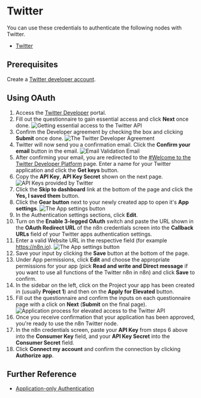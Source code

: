# Twitter

You can use these credentials to authenticate the following nodes with Twitter.

- [Twitter](/integrations/nodes/n8n-nodes-base.twitter/)

## Prerequisites

Create a [Twitter developer account](https://developer.twitter.com/).

## Using OAuth

1. Access the [Twitter Developer](https://developer.twitter.com/en/portal/projects-and-apps) portal.
2. Fill out the questionnaire to gain essential access and click **Next** once done.
![Getting essential access to the Twitter API](/_images/integrations/credentials/twitter/essential-access.png)
3. Confirm the Developer agreement by checking the box and clicking **Submit** once done.
![The Twitter Developer Agreement](/_images/integrations/credentials/twitter/developer-agreement.png)
4. Twitter will now send you a confirmation email. Click the **Confirm your email** button in the email.
![Email Validation Email](/_images/integrations/credentials/twitter/email-validation.png)
5. After confirming your email, you are redirected to the [#Welcome to the Twitter Developer Platform](https://developer.twitter.com/en/portal/register/welcome) page. Enter a name for your Twitter application and click the **Get keys** button.
6. Copy the **API Key**, **API Key Secret** shown on the next page.
![API Keys provided by Twitter](/_images/integrations/credentials/twitter/api-keys.png)
7. Click the **Skip to dashboard** link at the bottom of the page and click the **Yes, I saved them** button.
8. Click the **Gear button** next to your newly created app to open it's **App settings**.
![The App settings button](/_images/integrations/credentials/twitter/app-settings-button.png)
9. In the Authentication settings sections, click **Edit**.
10. Turn on the **Enable 3-legged OAuth** switch and paste the URL shown in the **OAuth Redirect URL** of the n8n credentials screen into the **Callback URLs** field of your Twitter apps authentication settings.
11. Enter a valid Website URL in the respective field (for example https://n8n.io).
![The App settings button](/_images/integrations/credentials/twitter/oauth-settings.png)
12. Save your input by clicking the **Save** button at the bottom of the page.
13. Under App permissions, click **Edit** and choose the appropriate permissions for your app (pick **Read and write and Direct message** if you want to use all functions of the Twitter n8n in n8n) and click **Save** to confirm.
14. In the sidebar on the left, click on the Project your app has been created in (usually **Project 1**) and then on the **Apply for Elevated** button.
15. Fill out the questionnaire and confirm the inputs on each questionnaire page with a click on **Next** (**Submit** on the final page).
![Application process for elevated access to the Twitter API](/_images/integrations/credentials/twitter/elevated-access.png)
16. Once you receive confirmation that your application has been approved, you're ready to use the n8n Twitter node.
17. In the n8n credentials screen, paste your **API Key** from steps 6 above into the **Consumer Key** field, and your **API Key Secret** into the **Consumer Secret** field.
18. Click **Connect my account** and confirm the connection by clicking **Authorize app**.

## Further Reference

- [Application-only Authentication](https://developer.twitter.com/en/docs/authentication/oauth-2-0/application-only)
